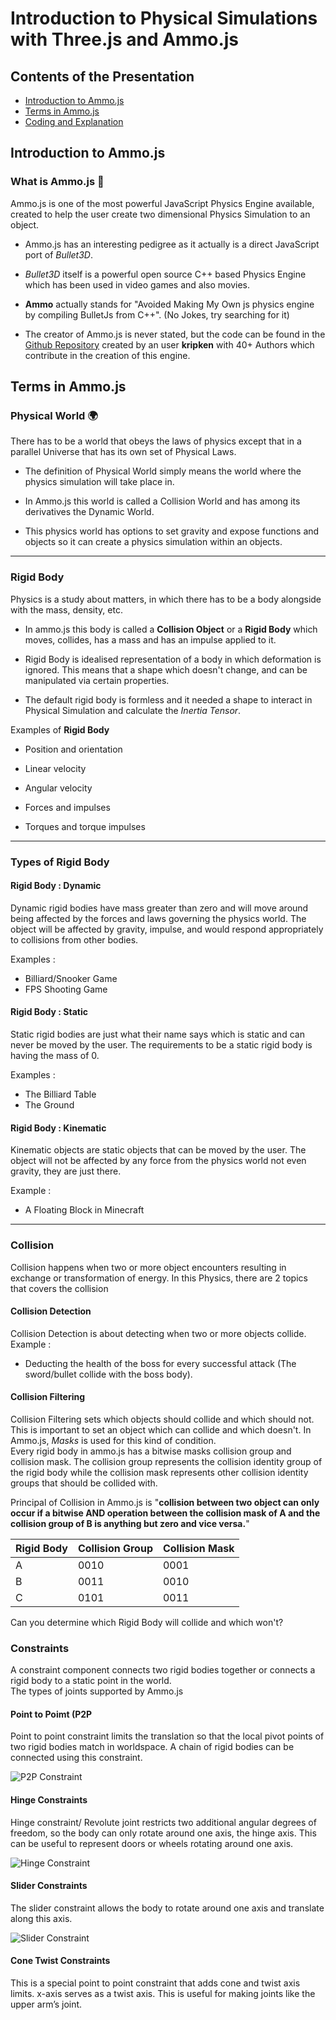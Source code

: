 # Introduction to Physical Simulations with Three.js and Ammo.js

## Contents of the Presentation
* [Introduction to Ammo.js](#introduction-to-ammo.js)
* [Terms in Ammo.js](#terms-in-ammo.js)
* [Coding and Explanation]()

## Introduction to Ammo.js
### What is Ammo.js 🤔
Ammo.js is one of the most powerful JavaScript Physics Engine available, created to help the user create two dimensional Physics Simulation to an object.
- Ammo.js has an interesting pedigree as it actually is a direct JavaScript port of *Bullet3D*.

- *Bullet3D* itself is a powerful open source C++ based Physics Engine which has been used in video games and also movies.

- **Ammo** actually stands for "Avoided Making My Own js physics engine by compiling BulletJs from C++". (No Jokes, try searching for it)

- The creator of Ammo.js is never stated, but the code can be found in the [Github Repository](https://github.com/kripken/ammo.js) created by an user **kripken** with 40+ Authors which contribute in the creation of this engine.

## Terms in Ammo.js
### Physical World 🌍

There has to be a world that obeys the laws of physics except that in a parallel Universe that has its own set of Physical Laws.
- The definition of Physical World simply means the world where the physics simulation will take place in.

- In Ammo.js this world is called a Collision World and has among its derivatives the Dynamic World.

- This physics world has options to set gravity and expose functions and objects so it can create a physics simulation within an objects.

---

### Rigid Body 

Physics is a study about matters, in which there has to be a body alongside with the mass, density, etc.  

- In ammo.js this body is called a **Collision Object** or a **Rigid Body** which moves, collides, has a mass and has an impulse applied to it.

- Rigid Body is idealised representation of a body in which deformation is ignored. This means that a shape which doesn't change, and can be manipulated via certain properties.

- The default rigid body is formless and it needed a shape to interact in Physical Simulation and calculate the *Inertia Tensor*.

Examples of **Rigid Body** 
* Position and orientation

* Linear velocity

* Angular velocity

* Forces and impulses

* Torques and torque impulses

---

### Types of Rigid Body

#### Rigid Body : Dynamic
Dynamic rigid bodies have mass greater than zero and will move around being affected by the forces and laws governing the physics world. The object will be affected by gravity, impulse, and would respond appropriately to collisions from other bodies.

Examples :
- Billiard/Snooker Game 
- FPS Shooting Game

#### Rigid Body : Static
Static rigid bodies are just what their name says which is static and can never be moved by the user. The requirements to be a static rigid body is having the mass of 0.

Examples :
- The Billiard Table
- The Ground

#### Rigid Body : Kinematic
Kinematic objects are static objects that can be moved by the user. The object will not be affected by any force from the physics world not even gravity, they are just there.

Example :
- A Floating Block in Minecraft

---

### Collision
Collision happens when two or more object encounters resulting in exchange or transformation of energy. In this Physics, there are 2 topics that covers the collision

#### Collision Detection
Collision Detection is about detecting when two or more objects collide.
Example :
- Deducting the health of the boss for every successful attack (The sword/bullet collide with the boss body).

#### Collision Filtering
Collision Filtering sets which objects should collide and which should not. This is important to set an object which can collide and which doesn't. In Ammo.js, *Masks* is used for this kind of condition.<br>
Every rigid body in ammo.js has a bitwise masks collision group and collision mask. The collision group represents the collision identity group of the rigid body while the collision mask represents other collision identity groups that should be collided with. 

Principal of Collision in Ammo.js is "**collision between two object can only occur if a bitwise AND operation between the collision mask of A and the collision group of B is anything but zero and vice versa.**"

Rigid Body  | Collision Group    | Collision Mask
------------|--------------------|----------------
A | 0010 | 0001
B | 0011 | 0010
C | 0101 | 0011

Can you determine which Rigid Body will collide and which won't?

### Constraints
A constraint component connects two rigid bodies together or connects a rigid body to a static point in the world. 
<br>
The types of joints supported by Ammo.js 
#### Point to Poimt (P2P
Point to point constraint limits the translation so that the local pivot points of two rigid bodies match in worldspace. A chain of rigid bodies can be connected using this constraint.

![P2P Constraint](./images/P2P.png)

#### Hinge Constraints
Hinge constraint/ Revolute joint restricts two additional angular degrees of freedom, so the body can only rotate around one axis, the hinge axis. This can be useful to represent doors or wheels rotating around one axis.

![Hinge Constraint](./images/Hinge.png)

#### Slider Constraints
The slider constraint allows the body to rotate around one axis and translate along this axis.

![Slider Constraint](./images/Slider.png)

#### Cone Twist Constraints
This is a special point to point constraint that adds cone and twist axis limits. x-axis serves as a twist axis. This is useful for making joints like the upper arm’s joint.

